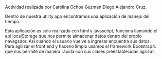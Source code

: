 Actividad realizada por
Carolina Ochoa Guzman
Diego Alejandro Cruz.

Dentro de nuestra utility app encontramos una aplicación de manejo del tiempo.

Esta aplicación es solo realizada con html y javascript, funciona llamando el api
localStorage que nos permite almacenar datos dentro del propio navegador. Asi cuando
el usuario vuelve a ingresar encuentra sus datos.
Para agilizar el front end y hacerlo limpio usamos el framework Bootstrap4. que nos
permite de manera rápida con sus clases preestablecidas agilizar.
